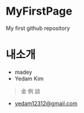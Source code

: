 # MyFirstPage
My first github repository

# 내소개
* madey
* Yedam Kim
 > 金 例 談
* <yedam12312@gmail.com>
